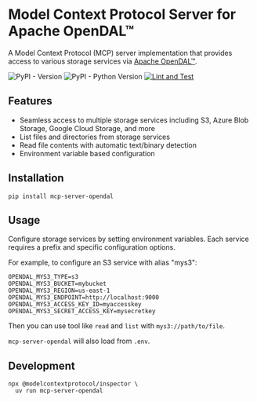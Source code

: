 # Model Context Protocol Server for Apache OpenDAL™
A Model Context Protocol (MCP) server implementation that provides access to various storage services via [Apache OpenDAL™](https://opendal.apache.org/).

![PyPI - Version](https://img.shields.io/pypi/v/mcp-server-opendal)
![PyPI - Python Version](https://img.shields.io/pypi/pyversions/mcp-server-opendal)
[![Lint and Test](https://github.com/Xuanwo/mcp-server-opendal/actions/workflows/test.yml/badge.svg)](https://github.com/Xuanwo/mcp-server-opendal/actions/workflows/test.yml)

## Features

- Seamless access to multiple storage services including S3, Azure Blob Storage, Google Cloud Storage, and more
- List files and directories from storage services
- Read file contents with automatic text/binary detection
- Environment variable based configuration

## Installation

```shell
pip install mcp-server-opendal
```

## Usage

Configure storage services by setting environment variables. Each service requires a prefix and specific configuration options.

For example, to configure an S3 service with alias "mys3":

```
OPENDAL_MYS3_TYPE=s3
OPENDAL_MYS3_BUCKET=mybucket
OPENDAL_MYS3_REGION=us-east-1
OPENDAL_MYS3_ENDPOINT=http://localhost:9000
OPENDAL_MYS3_ACCESS_KEY_ID=myaccesskey
OPENDAL_MYS3_SECRET_ACCESS_KEY=mysecretkey
```

Then you can use tool like `read` and `list` with `mys3://path/to/file`.

`mcp-server-opendal` will also load from `.env`.

## Development

```shell
npx @modelcontextprotocol/inspector \
  uv run mcp-server-opendal
```
